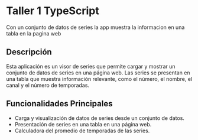 # Taller 1 TypeScript

Con un conjunto de datos de series la app muestra la informacion en una tabla en la pagina web 

## Descripción
Esta aplicación es un visor de series que permite cargar y mostrar un conjunto de datos de series en una página web. Las series se presentan en una tabla que muestra información relevante, como el número, el nombre, el canal y el número de temporadas.

## Funcionalidades Principales
- Carga y visualización de datos de series desde un conjunto de datos.
- Presentación de series en una tabla en una página web.
- Calculadora del promedio de temporadas de las series.
